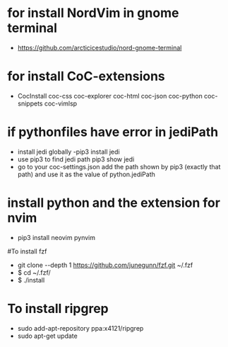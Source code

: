 # for install NordVim in gnome terminal
- https://github.com/arcticicestudio/nord-gnome-terminal

# for install CoC-extensions
- CocInstall coc-css coc-explorer coc-html coc-json coc-python coc-snippets coc-vimlsp

# if pythonfiles have error in jediPath
- install jedi globally -pip3 install jedi
- use pip3 to find jedi path pip3 show jedi
- go to your coc-settings.json add the path shown by pip3 (exactly that path) and use it as the value of python.jediPath

# install python and the extension for nvim
- pip3 install neovim pynvim

#To install fzf
- git clone --depth 1 https://github.com/junegunn/fzf.git ~/.fzf
- $ cd ~/.fzf/
- $ ./install

# To install ripgrep
- sudo add-apt-repository ppa:x4121/ripgrep
- sudo apt-get update
